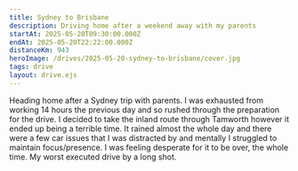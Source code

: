 ```yaml
---
title: Sydney to Brisbane
description: Driving home after a weekend away with my parents
startAt: 2025-05-20T09:30:00.000Z
endAt: 2025-05-20T22:22:00.000Z
distanceKm: 943
heroImage: /drives/2025-05-20-sydney-to-brisbane/cover.jpg
tags: drive
layout: drive.ejs
---
```


Heading home after a Sydney trip with parents. I was exhausted from working 14 hours the previous day and so rushed
through the preparation for the drive. I decided to take the inland route through Tamworth however it ended up being a
terrible time. It rained almost the whole day and there were a few car issues that I was distracted by and mentally I
struggled to maintain focus/presence. I was feeling desperate for it to be over, the whole time. My worst executed drive
by a long shot.
